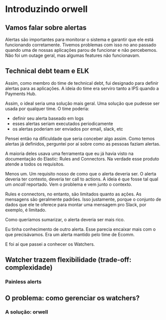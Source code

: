 # Introduzindo orwell

## Vamos falar sobre alertas

Alertas são importantes para monitorar o sistema e garantir que ele está funcionando corretamente.
Tivemos problemas com isso no ano passado quando uma de nossas aplicações parou de funcionar e não percebemos. Não foi
um outage geral, mas algumas features não funcionavam.

## Technical debt team e ELK

Assim, como membro do time de technical debt, fui designado para definir alertas para as aplicações. A ideia do time era
serviro tanto a IPS quando a Payments Hub.

Assim, o ideal seria uma solução mais geral. Uma solução que pudesse ser usada por qualquer time. O time poderia:

- definir seu alerta baseado em logs
- esses alertas seriam executados periodicamente
- os alertas poderiam ser enviados por email, slack, etc

Pensei então na dificuldade que seria conceber algo assim. Como temos alertas já definidos, perguntei por aí sobre como
as pessoas faziam alertas.

A maioria deles usava uma ferramenta que eu já havia visto na documentação do Elastic: Rules and Connectors. Na verdade
esse produto atende a todos os requisitos.

Menos um. Um requisito nosso de como que o alerta deveria ser. O alerta deveria ter contexto, deveria ter call to
actions. A ideia é que fosse tal qual um _oncall_ reportado. Vem o problema e vem junto o contexto.

Rules e connectors, no entanto, são limitados quanto as ações. As mensagens são geralmente padrões. Isso justamente,
porque o conjunto de dados que ele te oferece para montar uma mensagem pro Slack, por exemplo, é limitado.

Como queríamos sumarizar, o alerta deveria ser mais rico.

Eu tinha conhecimento de outro alerta. Esse parecia encaixar mais com o que precisávamos. Era um alerta mantido pelo
time de Ecomm.

E foi aí que passei a conhecer os Watchers.

## Watcher trazem flexibilidade (trade-off: complexidade)

### Painless alerts

## O problema: como gerenciar os watchers?

### A solução: orwell
